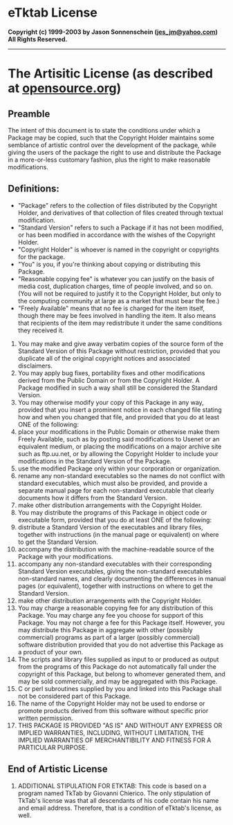 # eTktab License
**Copyright (c) 1999-2003 by Jason Sonnenschein
(jes_jm@yahoo.com) All Rights Reserved.**

----

# The Artisitic License (as described at [opensource.org](href="http://www.opensource.org"))

## Preamble

The intent of this document is to state the conditions under which a Package may be copied, such that the Copyright Holder maintains some semblance of artistic
control over the development of the package, while giving the users of
the package the right to use and distribute the Package in a more-or-less
customary fashion, plus the right to make reasonable modifications.


## Definitions:
* "Package" refers to the collection of files distributed by the Copyright Holder, and derivatives of that collection of files created through textual modification.
* "Standard Version" refers to such a Package if it has not been modified, or has been modified in accordance with the wishes of the Copyright Holder.
* "Copyright Holder" is whoever is named in the copyright or copyrights for the package.
* "You" is you, if you're thinking about copying or distributing this Package.
* "Reasonable copying fee" is whatever you can justify on the basis of media cost, duplication charges, time of people involved, and so on. (You will not be required to justify it to the Copyright Holder, but only to the computing community at large as a market that must bear the fee.)
* "Freely Available" means that no fee is charged for the item itself, though there may be fees involved in handling the item. It also means that recipients of the item
may redistribute it under the same conditions they received it.

1. You may make and give away verbatim copies of the source form of the Standard Version of this Package without restriction, provided that you duplicate all of the original copyright notices and associated disclaimers.
1. You may apply bug fixes, portability fixes and other modifications derived from the Public Domain or from the Copyright Holder. A Package modified in such a way shall still be considered the Standard Version.
1. You may otherwise modify your copy of this Package in any way, provided that you insert a prominent notice in each changed file stating how and when you changed that file, and provided that you do at least ONE of the following:
  1. place your modifications in the Public Domain or otherwise make them Freely Available, such as by posting said modifications to Usenet or an equivalent medium, or placing the modifications on a major archive site such as ftp.uu.net, or by allowing the Copyright Holder to include your modifications in the Standard Version of the Package.
  1. use the modified Package only within your corporation or organization.
  1. rename any non-standard executables so the names do not conflict with standard executables, which must also be provided, and provide a separate manual page for each non-standard executable that clearly documents how it differs from the Standard Version.
  1. make other distribution arrangements with the Copyright Holder.
1. You may distribute the programs of this Package in object code or executable form, provided that you do at least ONE of the following:
  1. distribute a Standard Version of the executables and library files, together with instructions (in the manual page or equivalent) on where to get the Standard Version.
  1. accompany the distribution with the machine-readable source of the Package with your modifications.
  1. accompany any non-standard executables with their corresponding Standard Version executables, giving the non-standard executables non-standard names, and clearly documenting the differences in manual pages (or equivalent), together with instructions on where to get the Standard Version.
  1. make other distribution arrangements with the Copyright Holder.
1. You may charge a reasonable copying fee for any distribution of this Package. You may charge any fee you choose for support of this Package. You may not charge a fee for this Package itself. However, you may distribute this Package in aggregate with other (possibly commercial) programs as part of a larger (possibly commercial) software distribution provided that you do not advertise this Package as a product of your own.
1. The scripts and library files supplied as input to or produced as output from the programs of this Package do not automatically fall under the copyright of this Package, but belong to whomever generated them, and may be sold commercially, and may be aggregated with this Package.
1. C or perl subroutines supplied by you and linked into this Package shall not be considered part of this Package.
1. The name of the Copyright Holder may not be used to endorse or promote products derived from this software without specific prior written permission.
1. THIS PACKAGE IS PROVIDED "AS IS" AND WITHOUT ANY EXPRESS OR IMPLIED WARRANTIES, INCLUDING, WITHOUT LIMITATION, THE IMPLIED WARRANTIES OF MERCHANTIBILITY AND FITNESS FOR A PARTICULAR PURPOSE.

## End of Artistic License

1. ADDITIONAL STIPULATION FOR ETKTAB:  This code is based on a program named TkTab by Giovanni Chierico. The only stipulation of TkTab's license was that all descendants of his code contain his name and email address. Therefore, that is a condition of eTktab's license, as well.
